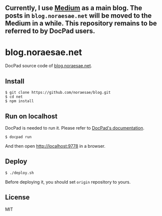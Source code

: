 ## Currently, I use [Medium](https://medium.com/@noraesae) as a main blog. The posts in `blog.noraesae.net` will be moved to the Medium in a while. This repository remains to be referred to by DocPad users.

blog.noraesae.net
=================

DocPad source code of [blog.noraesae.net](http://blog.noraesae.net).

Install
-------

```
$ git clone https://github.com/noraesae/blog.git
$ cd net
$ npm install
```

Run on localhost
----------------

DocPad is needed to run it. Please refer to [DocPad's documentation](http://docpad.org/docs/install).

```
$ docpad run
```

And then open [http://localhost:9778](http://localhost:9778) in a browser.

Deploy
------

```
$ ./deploy.sh
```

Before deploying it, you should set `origin` repository to yours.

License
-------

MIT
